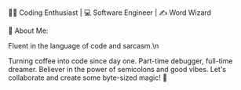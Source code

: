 👨‍💻 Coding Enthusiast | 💻 Software Engineer | ✍️ Word Wizard

🌟 About Me:

Fluent in the language of code and sarcasm.\n

Turning coffee into code since day one.
Part-time debugger, full-time dreamer.
Believer in the power of semicolons and good vibes.
Let's collaborate and create some byte-sized magic! 🚀


<!---
kaliadhairya/kaliadhairya is a ✨ special ✨ repository because its `README.md` (this file) appears on your GitHub profile.
You can click the Preview link to take a look at your changes.
--->
